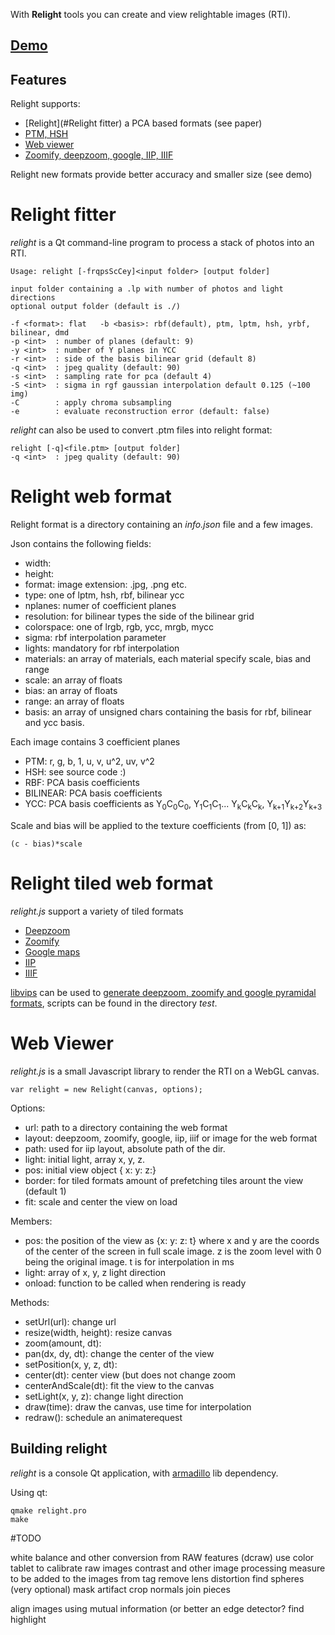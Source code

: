 
With **Relight** tools you can create and view relightable images (RTI).

## [Demo](http://vcg.isti.cnr.it/relight/index.html)

## Features

Relight supports:

* [Relight](#Relight fitter) a PCA based formats (see paper)
* [PTM, HSH](#PTM) 
* [Web viewer](#viewer)
* [Zoomify, deepzoom, google, IIP, IIIF](#lod)

Relight new formats provide better accuracy and smaller size (see demo)



# Relight fitter

*relight* is a Qt command-line program to process a stack of photos into an RTI.

	Usage: relight [-frqpsScCey]<input folder> [output folder]

	input folder containing a .lp with number of photos and light directions
	optional output folder (default is ./)

	-f <format>: flat	-b <basis>: rbf(default), ptm, lptm, hsh, yrbf, bilinear, dmd
	-p <int>  : number of planes (default: 9)
	-y <int>  : number of Y planes in YCC
	-r <int>  : side of the basis bilinear grid (default 8)
	-q <int>  : jpeg quality (default: 90)
	-s <int>  : sampling rate for pca (default 4)
	-S <int>  : sigma in rgf gaussian interpolation default 0.125 (~100 img)
	-C        : apply chroma subsampling 
	-e        : evaluate reconstruction error (default: false)

*relight* can also be used to convert .ptm files into relight format:

	relight [-q]<file.ptm> [output folder]
	-q <int>  : jpeg quality (default: 90)


# Relight web format

Relight format is a directory containing an *info.json* file and a few images.

Json contains the following fields:

* width:
* height:
* format: image extension: .jpg, .png etc.
* type: one of lptm, hsh, rbf, bilinear ycc
* nplanes: numer of coefficient planes
* resolution: for bilinear types the side of the bilinear grid
* colorspace: one of lrgb, rgb, ycc, mrgb, mycc
* sigma: rbf interpolation parameter
* lights: mandatory for rbf interpolation
* materials: an array of materials, each material specify scale, bias and range
* scale: an array of floats
* bias: an array of floats
* range: an array of floats
* basis: an array of unsigned chars containing the basis for rbf, bilinear and ycc basis.

Each image contains 3 coefficient planes
* PTM: r, g, b, 1, u, v, u^2, uv, v^2
* HSH: see source code :)
* RBF: PCA basis coefficients
* BILINEAR: PCA basis coefficients
* YCC: PCA basis coefficients as Y<sub>0</sub>C<sub>0</sub>C<sub>0</sub>, Y<sub>1</sub>C<sub>1</sub>C<sub>1</sub>... Y<sub>k</sub>C<sub>k</sub>C<sub>k</sub>, Y<sub>k+1</sub>Y<sub>k+2</sub>Y<sub>k+3</sub>

Scale and bias will be applied to the texture coefficients (from [0, 1]) as:

	(c - bias)*scale

# Relight tiled web format

*relight.js* support a variety of tiled formats

* [Deepzoom](https://www.microsoft.com/silverlight/deep-zoom/)
* [Zoomify](http://www.zoomify.com/)
* [Google maps](https://developers.google.com/maps/)
* [IIP](http://iipimage.sourceforge.net/)
* [IIIF](http://iiif.io)

[libvips](http://jcupitt.github.io/libvips/supported/current) can be used to [generate deepzoom, zoomify and google pyramidal formats](http://libvips.blogspot.com/2013/03/making-deepzoom-zoomify-and-google-maps.html), scripts can be found in the directory *test*.

# Web Viewer

*relight.js* is a small Javascript library to render the RTI on a WebGL canvas.

	var relight = new Relight(canvas, options);

Options:
* url: path to a directory containing the web format
* layout: deepzoom, zoomify, google, iip, iiif or image for the web format
* path: used for iip layout, absolute path of the dir.
* light: initial light, array x, y, z.
* pos: initial view object { x: y: z:}
* border: for tiled formats amount of prefetching tiles arount the view (default 1)
* fit: scale and center the view on load


Members:
* pos: the position of the view as {x: y: z: t}
 where 
  x and y are the coords of the center of the screen in full scale image.
  z is the zoom level with 0 being the original image.
  t is for interpolation in ms
* light: array of x, y, z light direction
* onload: function to be called when rendering is ready

Methods:
* setUrl(url): change url
* resize(width, height): resize canvas
* zoom(amount, dt): 
* pan(dx, dy, dt): change the center of the view
* setPosition(x, y, z, dt):
* center(dt): center view (but does not change zoom
* centerAndScale(dt): fit the view to the canvas
* setLight(x, y, z): change light direction
* draw(time): draw the canvas, use time for interpolation
* redraw(): schedule an animaterequest

## Building relight

*relight* is a console Qt application, with [armadillo](http://arma.sourceforge.net/) lib dependency. 

Using qt:

	qmake relight.pro
	make

#TODO

white balance and other conversion from RAW features (dcraw)
use color tablet to calibrate raw images
contrast and other image processing
measure to be added to the images from tag
remove lens distortion
find spheres (very optional)
mask artifact
crop
normals
join pieces

align images using mutual information (or better an edge detector?
find highlight

